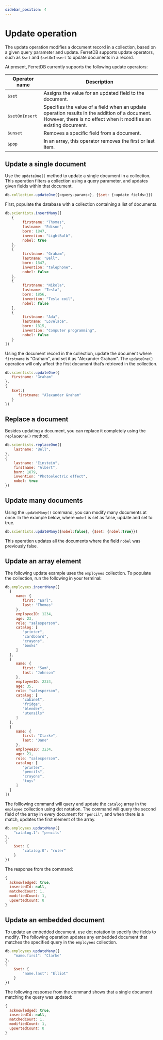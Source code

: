 ```yaml
---
sidebar_position: 4
---
```


# Update operation

The update operation modifies a document record in a collection, based on a given query parameter and update.
FerretDB supports update operators, such as `$set` and `$setOnInsert` to update documents in a record.

At present, FerretDB currently supports the following update operators:

| Operator name | Description |
| --- | --- |
| `$set` | Assigns the value for an updated field to the document. |
| `$setOnInsert` | Specifies the value of a field when an update operation results in the addition of a document.  However, there is no effect when it modifies an existing document. |
| `$unset` | Removes a specific field from a document. |
| `$pop` | In an array, this operator removes the first or last item. |

## Update a single document

Use the `updateOne()` method to update a single document in a collection.
This operation filters a collection using a query parameter, and updates given fields within that document.

```js
db.collection.updateOne({<query-params>}, {$set: {<update fields>}})
```

First, populate the database with a collection containing a list of documents.

```js
db.scientists.insertMany([
   {
        firstname: "Thomas",
        lastname: "Edison",
        born: 1847,
        invention: "LightBulb",
        nobel: true
   },
   {
        firstname: "Graham",
        lastname: "Bell",
        born: 1847,
        invention: "telephone",
        nobel: false
   },
   {
        firstname: "Nikola",
        lastname: "Tesla",
        born: 1856,
        invention: "Tesla coil",
        nobel: false
   },
   {
        firstname: "Ada",
        lastname: "Lovelace",
        born: 1815,
        invention: "Computer programming",
        nobel: false
   }
])
```

Using the document record in the collection, update the document where `firstname` is "Graham", and set it as "Alexander Graham".
The `updateOne()` operation will only affect the first document that’s retrieved in the collection.

```js
db.scientists.updateOne({
   firstname: "Graham"
},
{
   $set:{
      firstname: "Alexander Graham"
   }
})
```

## Replace a document

Besides updating a document, you can replace it completely using the `replaceOne()` method.

```js
db.scientists.replaceOne({
    lastname: "Bell",
},
{
    lastname: "Einstein",
    firstname: "Albert",
    born: 1879,
    invention: "Photoelectric effect",
    nobel: true
})
```

## Update many documents

Using the `updateMany()` command, you can modify many documents at once.
In the example below, where `nobel` is set as false, update and set to true.

```js
db.scientists.updateMany({nobel:false}, {$set: {nobel:true}})
```

This operation updates all the documents where the field `nobel` was previously false.

## Update an array element

The following update example uses the `employees` collection.
To populate the collection, run the following in your terminal:

```js
db.employees.insertMany([
  {
     name: {
        first: "Earl",
        last: "Thomas"
     },
     employeeID: 1234,
     age: 23,
     role: "salesperson",
     catalog: [
        "printer",
        "cardboard",
        "crayons",
        "books"
     ]
  },
  {
     name: {
        first: "Sam",
        last: "Johnson"
     },
     employeeID: 2234,
     age: 35,
     role: "salesperson",
     catalog: [
        "cabinet",
        "fridge",
        "blender",
        "utensils"
     ]
  },
  {
     name: {
        first: "Clarke",
        last: "Dane"
     },
     employeeID: 3234,
     age: 21,
     role: "salesperson",
     catalog: [
        "printer",
        "pencils",
        "crayons",
        "toys"
     ]
  }
])
```

The folllowing command will query and update the `catalog` array in the `employee` collection using dot notation.
The command will query the second field of the array in every document for `"pencil"`, and when there is a match, updates the first element of the array.

```js
db.employees.updateMany({
    "catalog.1": "pencils"
}, 
{
    $set: {
        "catalog.0": "ruler"
    }
})
```

The response from the command:

```js
{
  acknowledged: true,
  insertedId: null,
  matchedCount: 1,
  modifiedCount: 1,
  upsertedCount: 0
}
```

## Update an embedded document

To update an embedded document, use dot notation to specify the fields to modify.
The following operation updates any embedded document that matches the specified query in the `employees` collection.

```js
db.employees.updateMany({
    "name.first": "Clarke"
}, 
{
    $set: {
        "name.last": "Elliot"
    }
})
```

The following response from the command shows that a single document matching the query was updated:

```js
{
  acknowledged: true,
  insertedId: null,
  matchedCount: 1,
  modifiedCount: 1,
  upsertedCount: 0
}
```
